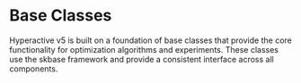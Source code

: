 # Base Classes

Hyperactive v5 is built on a foundation of base classes that provide the core functionality for optimization algorithms and experiments. These classes use the skbase framework and provide a consistent interface across all components.

